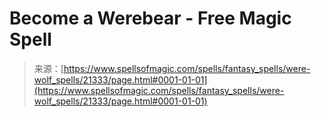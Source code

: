 <!--yml
category: 未分类
date: 2024-06-12 19:04:43
-->

# Become a Werebear - Free Magic Spell

> 来源：[https://www.spellsofmagic.com/spells/fantasy_spells/were-wolf_spells/21333/page.html#0001-01-01](https://www.spellsofmagic.com/spells/fantasy_spells/were-wolf_spells/21333/page.html#0001-01-01)